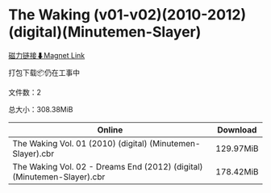 # The Waking (v01-v02)(2010-2012)(digital)(Minutemen-Slayer)

[磁力链接⬇Magnet Link](magnet:?xt=urn:btih:5e88eea76ba14d096ff6e2ae86fea32ba64a0c73&dn=The%20Waking%20%28v01-v02%29%282010-2012%29%28digital%29%28Minutemen-Slayer%29)

打包下载📦仍在工事中

文件数：2

总大小：308.38MiB

Online | Download
--- | ---
The Waking Vol. 01 (2010) (digital) (Minutemen-Slayer).cbr | 129.97MiB
The Waking Vol. 02 - Dreams End (2012) (digital) (Minutemen-Slayer).cbr | 178.42MiB